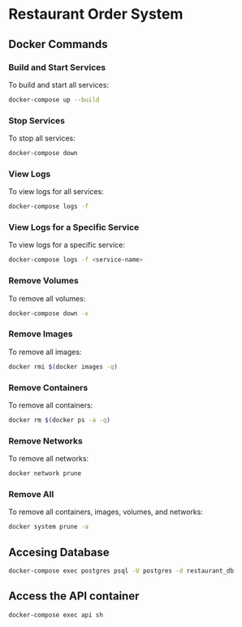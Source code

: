 # Restaurant Order System

## Docker Commands

### Build and Start Services
To build and start all services:
```bash
docker-compose up --build
```

### Stop Services
To stop all services:
```bash
docker-compose down
```

### View Logs
To view logs for all services:
```bash
docker-compose logs -f
```

### View Logs for a Specific Service
To view logs for a specific service:
```bash
docker-compose logs -f <service-name>
```

### Remove Volumes
To remove all volumes:
```bash
docker-compose down -v
```

### Remove Images
To remove all images:
```bash
docker rmi $(docker images -q)
```

### Remove Containers
To remove all containers:
```bash
docker rm $(docker ps -a -q)
```

### Remove Networks
To remove all networks:
```bash
docker network prune
```

### Remove All
To remove all containers, images, volumes, and networks:
```bash
docker system prune -a
```

## Accesing Database
```bash
docker-compose exec postgres psql -U postgres -d restaurant_db
```

## Access the API container
```bash
docker-compose exec api sh
```
